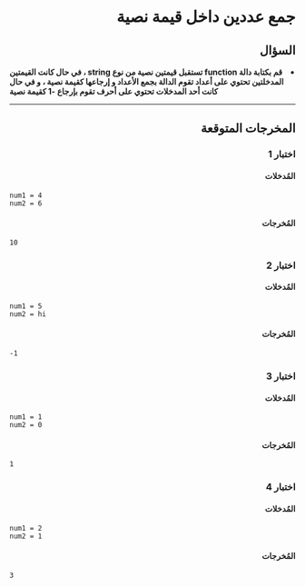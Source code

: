 # <div dir="rtl">جمع عددين داخل قيمة نصية</div>

## <div dir="rtl">السؤال</div>

<li dir="rtl">
<b>
قم بكتابة دالة function تستقبل قيمتين نصية من نوع string ، في حال كانت القيمتين المدخلتين تحتوي على أعداد تقوم الدالة بجمع الأعداد و إرجاعها كقيمة نصية ، و في حال كانت أحد المدخلات تحتوي على أحرف تقوم بإرجاع -1 كقيمة نصية
</b>
</li>

---

## <div dir="rtl">المخرجات المتوقعة</div>

### <div dir="rtl">اختبار 1</div>

#### <div dir="rtl">المُدخلات</div>

```text
num1 = 4
num2 = 6
```

#### <div dir="rtl">المُخرجات</div>

```text
10
```

### <div dir="rtl">اختبار 2</div>

#### <div dir="rtl">المُدخلات</div>

```text
num1 = 5
num2 = hi
```

#### <div dir="rtl">المُخرجات</div>

```text
-1
```

### <div dir="rtl">اختبار 3</div>

#### <div dir="rtl">المُدخلات</div>

```text
num1 = 1
num2 = 0
```

#### <div dir="rtl">المُخرجات</div>

```text
1
```

### <div dir="rtl">اختبار 4</div>

#### <div dir="rtl">المُدخلات</div>

```text
num1 = 2
num2 = 1
```

#### <div dir="rtl">المُخرجات</div>

```text
3
```